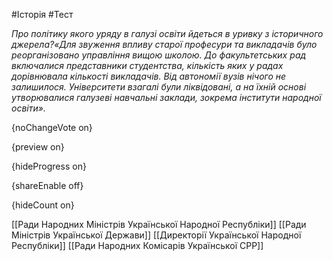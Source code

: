 #Історія #Тест

*Про політику якого уряду в галузі освіти йдеться в уривку з історичного джерела?«Для  звуження впливу старої професури та викладачів було реорганізовано  управління вищою школою. До факультетських рад включалися представники  студентства, кількість яких у радах дорівнювала кількості викладачів.  Від автономії вузів нічого не залишилося. Університети взагалі були  ліквідовані, а на їхній основі утворювалися галузеві навчальні заклади,  зокрема інститути народної освіти».*

{noChangeVote on}

{preview on}

{hideProgress on}

{shareEnable off}

{hideCount on}

[[Ради Народних Міністрів Української Народної Республіки]]
[[Ради Міністрів Української Держави]]
[[Директорії Української Народної Республіки]]
[[Ради Народних Комісарів Української СРР]]
